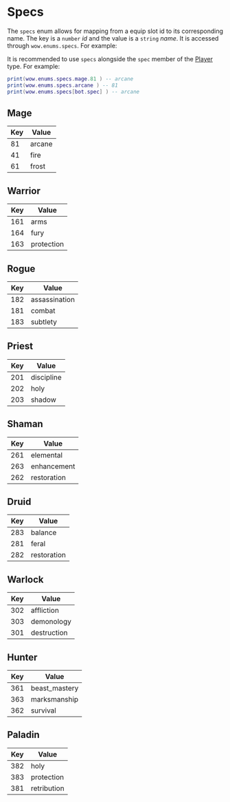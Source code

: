 # Specs

The `specs` enum allows for mapping from a equip slot id to its corresponding name. The key is a `number` _id_ and the value is a `string` _name_. It is accessed through `wow.enums.specs`. For example:

It is recommended to use `specs` alongside the `spec` member of the [Player](../types/player.md) type. For example:

```lua
print(wow.enums.specs.mage.81 ) -- arcane
print(wow.enums.specs.arcane ) -- 81
print(wow.enums.specs[bot.spec] ) -- arcane
```

## Mage

| Key | Value  |
| --- | ------ |
| 81  | arcane |
| 41  | fire   |
| 61  | frost  |

## Warrior

| Key | Value      |
| --- | ---------- |
| 161 | arms       |
| 164 | fury       |
| 163 | protection |

## Rogue

| Key | Value         |
| --- | ------------- |
| 182 | assassination |
| 181 | combat        |
| 183 | subtlety      |

## Priest

| Key | Value      |
| --- | ---------- |
| 201 | discipline |
| 202 | holy       |
| 203 | shadow     |

## Shaman

| Key | Value       |
| --- | ----------- |
| 261 | elemental   |
| 263 | enhancement |
| 262 | restoration |

## Druid

| Key | Value       |
| --- | ----------- |
| 283 | balance     |
| 281 | feral       |
| 282 | restoration |

## Warlock

| Key | Value       |
| --- | ----------- |
| 302 | affliction  |
| 303 | demonology  |
| 301 | destruction |

## Hunter

| Key | Value         |
| --- | ------------- |
| 361 | beast_mastery |
| 363 | marksmanship  |
| 362 | survival      |

## Paladin

| Key | Value       |
| --- | ----------- |
| 382 | holy        |
| 383 | protection  |
| 381 | retribution |
